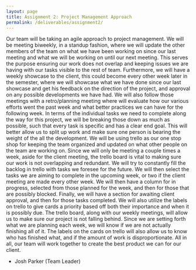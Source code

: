 ```yaml
---
layout: page
title: Assignment 2: Project Management Approach
permalink: /deliverables/assignment2/
---
```


Our team will be taking an agile approach to project management.  We will be meeting biweekly, in a standup fashion, where we will update the other members of the team on what we have been working on since our last meeting and what we will be working on until our next meeting. This serves the purpose ensuring our work does not overlap and keeping issues we are having with our tasks visible to the rest of team. Furthermore, we will have a weekly showcase to the client, this could become every other week later in the semester, where we will showcase what we have done since our last showcase and get his feedback on the direction of the project, and approval on any possible developments we have had. We will also follow those meetings with a retro/planning meeting where will evaluate how our various efforts went the past week and what better practices we can have for the following week.
In terms of the individual tasks we need to complete along the way for this project, we will be breaking those down as much as possible, such that every task is specific and has a clear end goal. This will better allow us to split up work and make sure one person is bearing the weight of the all the development.  We will be using trello as our one stop shop for keeping the team organized and updated on what other people on the team are working on.  Since we will only be meeting a couple times a week, aside for the client meeting, the trello board is vital to making sure our work is not overlapping and redundant. We will try to constantly fill the backlog in trello with tasks we foresee for the future. We will then select the tasks we are aiming to complete in the upcoming week, or two if the client meeting are made every other week. We will then have a column for in progress, selected from those planned for the week, and then for those that are possibly blocked.  Finally, we will have a section for awaiting client approval, and then for those tasks completed.  We will also utilize the labels on trello to give cards a priority based off both their importance and when it is possibly due.
The trello board, along with our weekly meetings, will allow us to make sure our project is not falling behind.  Since we are setting forth what we are planning each week, we will know if we are not actually finishing all of it.  The labels on the cards on trello will also allow us to know who has finished what, and if the amount of work is disproportionate.  All in all, our team will work together to create the best product we can for our client.


-	Josh Parker (Team Leader)




